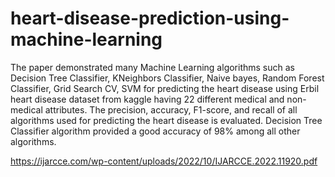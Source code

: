 # heart-disease-prediction-using-machine-learning

The paper demonstrated many Machine Learning algorithms such as Decision Tree Classifier, KNeighbors Classifier, Naive bayes, Random Forest Classifier, Grid Search CV, SVM for predicting the heart disease using Erbil heart disease dataset from kaggle having 22 different medical and non-medical attributes. The precision, accuracy, F1-score, and recall of all algorithms used for predicting the heart disease is evaluated. Decision Tree Classifier algorithm provided a good accuracy of 98% among all other algorithms.

https://ijarcce.com/wp-content/uploads/2022/10/IJARCCE.2022.11920.pdf
